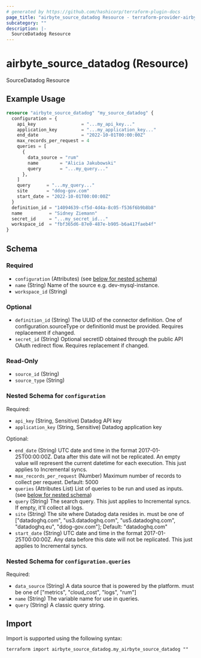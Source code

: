 ```yaml
---
# generated by https://github.com/hashicorp/terraform-plugin-docs
page_title: "airbyte_source_datadog Resource - terraform-provider-airbyte"
subcategory: ""
description: |-
  SourceDatadog Resource
---
```


# airbyte_source_datadog (Resource)

SourceDatadog Resource

## Example Usage

```terraform
resource "airbyte_source_datadog" "my_source_datadog" {
  configuration = {
    api_key                 = "...my_api_key..."
    application_key         = "...my_application_key..."
    end_date                = "2022-10-01T00:00:00Z"
    max_records_per_request = 4
    queries = [
      {
        data_source = "rum"
        name        = "Alicia Jakubowski"
        query       = "...my_query..."
      },
    ]
    query      = "...my_query..."
    site       = "ddog-gov.com"
    start_date = "2022-10-01T00:00:00Z"
  }
  definition_id = "14094639-cf5d-4d4a-8c05-f536f6b9b8b8"
  name          = "Sidney Ziemann"
  secret_id     = "...my_secret_id..."
  workspace_id  = "fbf365d6-87e0-487e-b905-b6a417faeb4f"
}
```

<!-- schema generated by tfplugindocs -->
## Schema

### Required

- `configuration` (Attributes) (see [below for nested schema](#nestedatt--configuration))
- `name` (String) Name of the source e.g. dev-mysql-instance.
- `workspace_id` (String)

### Optional

- `definition_id` (String) The UUID of the connector definition. One of configuration.sourceType or definitionId must be provided. Requires replacement if changed.
- `secret_id` (String) Optional secretID obtained through the public API OAuth redirect flow. Requires replacement if changed.

### Read-Only

- `source_id` (String)
- `source_type` (String)

<a id="nestedatt--configuration"></a>
### Nested Schema for `configuration`

Required:

- `api_key` (String, Sensitive) Datadog API key
- `application_key` (String, Sensitive) Datadog application key

Optional:

- `end_date` (String) UTC date and time in the format 2017-01-25T00:00:00Z. Data after this date will  not be replicated. An empty value will represent the current datetime for each  execution. This just applies to Incremental syncs.
- `max_records_per_request` (Number) Maximum number of records to collect per request. Default: 5000
- `queries` (Attributes List) List of queries to be run and used as inputs. (see [below for nested schema](#nestedatt--configuration--queries))
- `query` (String) The search query. This just applies to Incremental syncs. If empty, it'll collect all logs.
- `site` (String) The site where Datadog data resides in. must be one of ["datadoghq.com", "us3.datadoghq.com", "us5.datadoghq.com", "datadoghq.eu", "ddog-gov.com"]; Default: "datadoghq.com"
- `start_date` (String) UTC date and time in the format 2017-01-25T00:00:00Z. Any data before this date will not be replicated. This just applies to Incremental syncs.

<a id="nestedatt--configuration--queries"></a>
### Nested Schema for `configuration.queries`

Required:

- `data_source` (String) A data source that is powered by the platform. must be one of ["metrics", "cloud_cost", "logs", "rum"]
- `name` (String) The variable name for use in queries.
- `query` (String) A classic query string.

## Import

Import is supported using the following syntax:

```shell
terraform import airbyte_source_datadog.my_airbyte_source_datadog ""
```
